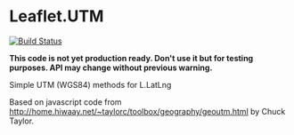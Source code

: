 # Leaflet.UTM
[![Build Status](https://travis-ci.org/jjimenezshaw/Leaflet.UTM.png)](https://travis-ci.org/jjimenezshaw/Leaflet.UTM)

**This code is not yet production ready.
Don't use it but for testing purposes.
API may change without previous warning.**

Simple UTM (WGS84) methods for L.LatLng

Based on javascript code from http://home.hiwaay.net/~taylorc/toolbox/geography/geoutm.html by Chuck Taylor.
